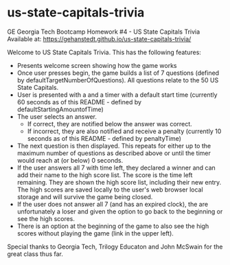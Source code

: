 # us-state-capitals-trivia
GE Georgia Tech Bootcamp Homework #4 - US State Capitals Trivia
Available at:  https://gehanstedt.github.io/us-state-capitals-trivia/

Welcome to US State Capitals Trivia.  This has the following features:
- Presents welcome screen showing how the game works
- Once user presses begin, the game builds a list of 7 questions (defined by defaultTargetNumberOfQuestions).  All questions relate to the 50 US State Capitals.
- User is presented with a and a timer with a default start time (currently 60 seconds as of this README - defined by defaultStartingAmountofTime)
- The user selects an answer. 
    - If correct, they are notified below the answer was correct.
    - If incorrect, they are also notified and receive a penalty (currently 10   seconds as of this README - defined by penaltyTime)
- The next question is then displayed.  This repeats for either up to the maximum number of questions as described above or until the timer would reach at (or below) 0 seconds.
- If the user answers all 7 with time left, they declared a winner and can add their name to the high score list.  The score is the time left remaining.  They are shown the high score list, including their new entry.  The high scores are saved locally to the user's web browser local storage and will survive the game being closed.
- If the user does not answer all 7 (and has an expired clock), the are unfortunately a loser and given the option to go back to the beginning or see the high scores.
- There is an option at the beginning of the game to also see the high scores without playing the game (link in the upper left).

Special thanks to Georgia Tech, Trilogy Educaton and John McSwain for the great class thus far.

